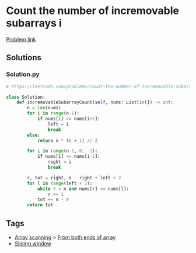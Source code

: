 # Count the number of incremovable subarrays i

[Problem link](https://leetcode.com/problems/count-the-number-of-incremovable-subarrays-i/)

## Solutions


### Solution.py
```py
# https://leetcode.com/problems/count-the-number-of-incremovable-subarrays-i/

class Solution:
    def incremovableSubarrayCount(self, nums: List[int]) -> int:
        n = len(nums)
        for i in range(n-1):
            if nums[i] >= nums[i+1]:
                left = i
                break
        else:
            return n * (n + 1) // 2

        for i in range(n-1, 0, -1):
            if nums[i] <= nums[i-1]:
                right = i
                break

        r, tot = right, n - right + left + 2
        for l in range(left + 1):
            while r < n and nums[r] <= nums[l]:
                r += 1
            tot += n - r
        return tot
```
## Tags

* [Array scanning](/Collections/array-scanning.md#array-scanning) > [From both ends of array](/Collections/array-scanning.md#from-both-ends-of-array)
* [Sliding window](/Collections/sliding-window.md#sliding-window)
